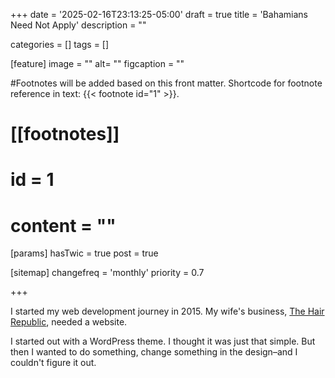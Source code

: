 +++
date = '2025-02-16T23:13:25-05:00'
draft = true
title = 'Bahamians Need Not Apply'
description = ""

categories = []
tags = []

[feature]
  image = ""
  alt= ""
  figcaption = ""

#Footnotes will be added based on this front matter. Shortcode for footnote reference in text: {{< footnote id="1" >}}.

# [[footnotes]]
#   id = 1
#   content = ""

[params]
  hasTwic = true
  post = true


[sitemap]
  changefreq = 'monthly'
  priority = 0.7


+++

I started my web development journey in 2015. My wife's business, [The Hair Republic](https://thehairrepublic.net), needed a website.

I started out with a WordPress theme. I thought it was just that simple. But then I wanted to do something, change something in the design–and I couldn't figure it out. 